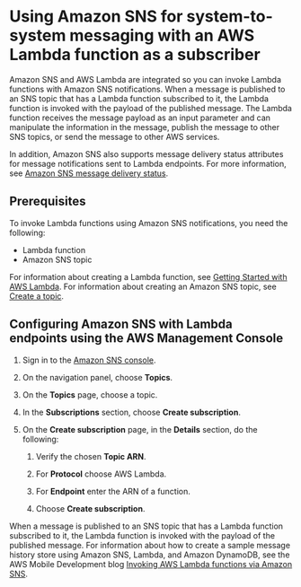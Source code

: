 # Using Amazon SNS for system\-to\-system messaging with an AWS Lambda function as a subscriber<a name="sns-lambda-as-subscriber"></a>

Amazon SNS and AWS Lambda are integrated so you can invoke Lambda functions with Amazon SNS notifications\. When a message is published to an SNS topic that has a Lambda function subscribed to it, the Lambda function is invoked with the payload of the published message\. The Lambda function receives the message payload as an input parameter and can manipulate the information in the message, publish the message to other SNS topics, or send the message to other AWS services\. 

In addition, Amazon SNS also supports message delivery status attributes for message notifications sent to Lambda endpoints\. For more information, see [Amazon SNS message delivery status](sns-topic-attributes.md)\. 

## Prerequisites<a name="lambda-prereq"></a>

To invoke Lambda functions using Amazon SNS notifications, you need the following:
+ Lambda function
+ Amazon SNS topic

For information about creating a Lambda function, see [Getting Started with AWS Lambda](https://docs.aws.amazon.com/lambda/latest/dg/getting-started.html)\. For information about creating an Amazon SNS topic, see [Create a topic](https://docs.aws.amazon.com/sns/latest/dg/CreateTopic.html)\.

## Configuring Amazon SNS with Lambda endpoints using the AWS Management Console<a name="lambda-console"></a>

1. Sign in to the [Amazon SNS console](https://console.aws.amazon.com/sns/home)\.

1. On the navigation panel, choose **Topics**\.

1. On the **Topics** page, choose a topic\.

1. In the **Subscriptions** section, choose **Create subscription**\.

1. On the **Create subscription** page, in the **Details** section, do the following:

   1. Verify the chosen **Topic ARN**\.

   1. For **Protocol** choose AWS Lambda\.

   1. For **Endpoint** enter the ARN of a function\.

   1. Choose **Create subscription**\.

When a message is published to an SNS topic that has a Lambda function subscribed to it, the Lambda function is invoked with the payload of the published message\. For information about how to create a sample message history store using Amazon SNS, Lambda, and Amazon DynamoDB, see the AWS Mobile Development blog [Invoking AWS Lambda functions via Amazon SNS](https://mobile.awsblog.com/post/Tx1VE917Z8J4UDY/Invoking-AWS-Lambda-functions-via-Amazon-SNS)\.
